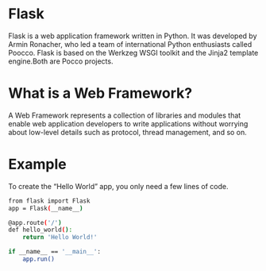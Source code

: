 # Flask
Flask is a web application framework written in Python. It was developed by Armin Ronacher, who led a team of international Python enthusiasts called Poocco. Flask is based on the Werkzeg WSGI toolkit and the Jinja2 template engine.Both are Pocco projects.
# What is a Web Framework?
A Web Framework represents a collection of libraries and modules that enable web application developers to write applications without worrying about low-level details such as protocol, thread management, and so on.
# Example
To create the “Hello World” app, you only need a few lines of code.
```bash
from flask import Flask
app = Flask(__name__)

@app.route('/')
def hello_world():
    return 'Hello World!'

if __name__ == '__main__':
    app.run()
```
